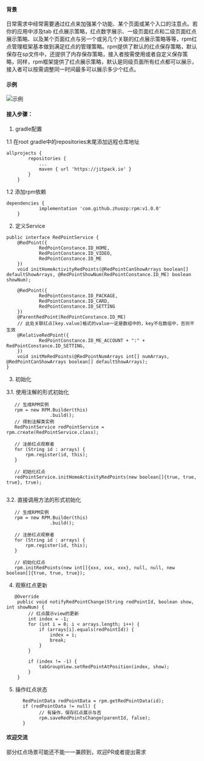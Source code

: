 #### 背景
日常需求中经常需要通过红点来加强某个功能、某个页面或某个入口的注意点。若你的应用中涉及tab 红点展示策略，红点数字展示、一级页面红点和二级页面红点展示策略、以及某个页面红点与另一个或另几个关联的红点展示策略等等，rpm红点管理框架基本做到满足红点的管理策略。rpm提供了默认的红点保存策略，默认保存在sp文件中，还提供了内存保存策略，接入者按需使用或者自定义保存策略，同样，rpm框架提供了红点展示策略，默认是同级页面所有红点都可以展示，接入者可以按需调整同一时间最多可以展示多少个红点。

#### 示例
![示例](https://github.com/zhuozp/RPM/blob/master/images/device-2020-03-05-231839.gif)

#### 接入步骤：
1. gradle配置

1.1 在root gradle中的repositories末尾添加远程仓库地址
```
allprojects {
		repositories {
			...
			maven { url 'https://jitpack.io' }
		}
	}
```
1.2 添加rpm依赖
```
dependencies {
	        implementation 'com.github.zhuozp:rpm:v1.0.0'
	}
```

2. 定义Service
```
public interface RedPointService {
    @RedPoint({
            RedPointConstance.ID_HOME,
            RedPointConstance.ID_VIDEO,
            RedPointConstance.ID_ME
    })
    void initHomeActivityRedPoints(@RedPointCanShowArrays boolean[] defaultShowArrays, @RedPointShowNum(RedPointConstance.ID_ME) boolean showNum);

    @RedPoint({
            RedPointConstance.ID_PACKAGE,
            RedPointConstance.ID_CARD,
            RedPointConstance.ID_SETTING
    })
    @ParentRedPoint(RedPointConstance.ID_ME)
    // 此处关联红点[key.value]格式的value一定是数组中的，key不在数组中，否则不生效
    @RelativeRedPoint({
            RedPointConstance.ID_ME_ACCOUNT + ":" + RedPointConstance.ID_SETTING,
    })
    void initMeRedPoints(@RedPointNumArrays int[] numArrays, @RedPointCanShowArrays boolean[] defaultShowArrays);
}
```

3. 初始化

3.1. 使用注解的形式初始化
```
   // 生成RPM实例
   rpm = new RPM.Builder(this)
                .build();
   // 得到注解类实例
   RedPointService redPointService = rpm.create(RedPointService.class);   
   
   // 注册红点观察者
   for (String id : arrays) {
       rpm.register(id, this);
   }  
   
   // 初始化红点
   redPointService.initHomeActivityRedPoints(new boolean[]{true, true, true}, true);
   
```

3.2. 直接调用方法的形式初始化
```
   // 生成RPM实例
   rpm = new RPM.Builder(this)
                .build();
   
   // 注册红点观察者
   for (String id : arrays) {
       rpm.register(id, this);
   }  
   
   // 初始化红点
   rpm.initRedPoints(new int[]{xxx, xxx, xxx}, null, null, new boolean[]{true, true, true});
```

4. 观察红点更新
```
   @Override
    public void notifyRedPointChange(String redPointId, boolean show, int showNum) {
        // 红点展示view的更新
        int index = -1;
        for (int i = 0; i < arrays.length; i++) {
            if (arrays[i].equals(redPointId)) {
                index = i;
                break;
            }
        }

        if (index != -1) {
            tabGroupView.setRedPointAtPosition(index, show);
        }
    }
```

5. 操作红点状态
```
      RedPointData redPointData = rpm.getRedPointData(id);
      if (redPointData != null) {
            // 有操作，保存红点展示与否
            rpm.saveRedPointsChange(parentId, false);
      }
```

#### 欢迎交流
部分红点场景可能还不能一一兼顾到，欢迎PR或者提出需求
